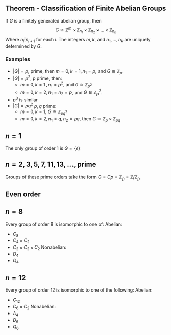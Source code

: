 ## Theorem - Classification of Finite Abelian Groups
If $G$ is a finitely generated abelian group, then
$$
G\cong\mathbb{Z}^{m}\times \mathbb{Z}_{n_{1}}\times \mathbb{Z}_{n_{2}}\times\dots \times \mathbb{Z}_{n_k}
$$
Where $n_i|n_{i+1}$ for each $i$. The integers $m,k$, and $n_{1},\dots,n_k$ are uniquely determined by $G$.
### Examples
- $|G|=p$, prime, then $m=0,\,k=1,\,n_{1}=p$, and $G\cong\mathbb{Z}_p$
- $|G|=p^{2}$, p prime, then:
    - $m=0,\,k=1\,,n_{1}=p^{2}$, and $G\cong\mathbb{Z}_{p^{2}}$  
    - $m=0,k=2,n_{1}=n_{2}=p$, and $G\cong\mathbb{Z}_p^{2}$.
- $p^{3}$ is similar
- $|G|=pq^{2}$ $p,q$ prime:
    - $m=0,\,k=1$, $G\cong\mathbb{Z}_{pq^{2}}$
    - $m=0, k=2, n_{1}=q,n_{2}=pq$, then $G\cong \mathbb{Z}_p\times \mathbb{Z}_{pq}$
## $n=1$
The only group of order 1 is $G=\{ e \}$
## $n=2,3,5,7,11,13,\dots$, prime
Groups of these prime orders take the form $G=Cp=\mathbb{Z}_p=\mathbb{Z}/\mathbb{Z}_p$
## Even order
## $n=8$
Every group of order 8 is isomorphic to one of:
Abelian:
- $C_{8}$
- $C_{4}\times C_{2}$
- $C_{2}\times C_{2}\times C_{2}$
Nonabelian:
- $D_{4}$
- $Q_{4}$
## $n=12$
Every group of order 12 is isomorphic to one of the following:
Abelian:
- $C_{12}$
- $C_{6}\times C_{2}$
Nonabelian:
- $A_{4}$
- $D_{6}$
- $Q_{6}$